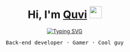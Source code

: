 <div align="center">
  <h1 align="center">Hi, I'm <a href="https://quvi.is-a.dev" target="_blank">Quvi</a> 
  <img src="https://github.com/blackcater/blackcater/raw/main/images/Hi.gif" height="32"/></h1>
  <a href="https://git.io/typing-svg"><img src="https://readme-typing-svg.demolab.com?font=Fira+Code&pause=1000&center=true&vCenter=true&width=435&lines=Python.+Databases.+Telegram+Bots" alt="Typing SVG" /></a>

  <pre>
Back-end developer · Gamer · Cool guy
  </pre>
  
</div>
